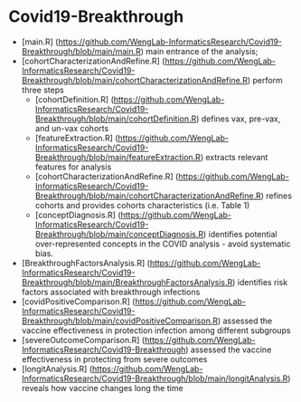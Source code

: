 # Covid19-Breakthrough

- [main.R] (https://github.com/WengLab-InformaticsResearch/Covid19-Breakthrough/blob/main/main.R) main entrance of the analysis;
- [cohortCharacterizationAndRefine.R] (https://github.com/WengLab-InformaticsResearch/Covid19-Breakthrough/blob/main/cohortCharacterizationAndRefine.R) perform three steps
  - [cohortDefinition.R] (https://github.com/WengLab-InformaticsResearch/Covid19-Breakthrough/blob/main/cohortDefinition.R) defines vax, pre-vax, and un-vax cohorts
  - [featureExtraction.R] (https://github.com/WengLab-InformaticsResearch/Covid19-Breakthrough/blob/main/featureExtraction.R) extracts relevant features for analysis
  - [cohortCharacterizationAndRefine.R] (https://github.com/WengLab-InformaticsResearch/Covid19-Breakthrough/blob/main/cohortCharacterizationAndRefine.R) refines cohorts and provides cohorts characteristics (i.e. Table 1)
  - [conceptDiagnosis.R] (https://github.com/WengLab-InformaticsResearch/Covid19-Breakthrough/blob/main/conceptDiagnosis.R) identifies potential over-represented concepts in the COVID analysis - avoid systematic bias. 
- [BreakthroughFactorsAnalysis.R] (https://github.com/WengLab-InformaticsResearch/Covid19-Breakthrough/blob/main/BreakthroughFactorsAnalysis.R) identifies risk factors associated with breakthrough infections
- [covidPositiveComparison.R] (https://github.com/WengLab-InformaticsResearch/Covid19-Breakthrough/blob/main/covidPositiveComparison.R) assessed the vaccine effectiveness in protection infection among different subgroups
- [severeOutcomeComparison.R] (https://github.com/WengLab-InformaticsResearch/Covid19-Breakthrough) assessed the vaccine effectiveness in protecting from severe outcomes
- [longitAnalysis.R] (https://github.com/WengLab-InformaticsResearch/Covid19-Breakthrough/blob/main/longitAnalysis.R) reveals how vaccine changes long the time
